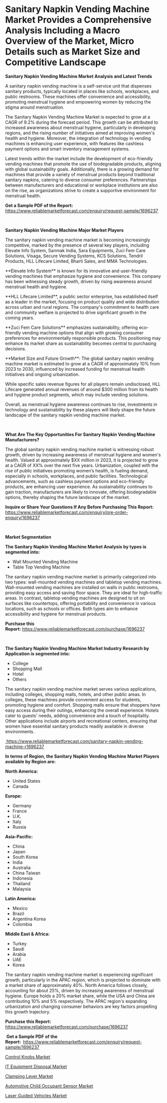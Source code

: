 <p><h1>Sanitary Napkin Vending Machine Market Provides a Comprehensive Analysis Including a Macro Overview of the Market, Micro Details such as Market Size and Competitive Landscape</h1></p><p><strong>Sanitary Napkin Vending Machine Market Analysis and Latest Trends</strong></p>
<p><p>A sanitary napkin vending machine is a self-service unit that dispenses sanitary products, typically located in places like schools, workplaces, and public restrooms. These machines offer convenience and accessibility, promoting menstrual hygiene and empowering women by reducing the stigma around menstruation.</p><p>The Sanitary Napkin Vending Machine Market is expected to grow at a CAGR of 9.2% during the forecast period. This growth can be attributed to increased awareness about menstrual hygiene, particularly in developing regions, and the rising number of initiatives aimed at improving women's health and hygiene. Moreover, the integration of technology in vending machines is enhancing user experience, with features like cashless payment options and smart inventory management systems.</p><p>Latest trends within the market include the development of eco-friendly vending machines that promote the use of biodegradable products, aligning with global sustainability goals. Additionally, there is a growing demand for machines that provide a variety of menstrual products beyond traditional sanitary napkins, catering to diverse consumer preferences. Partnerships between manufacturers and educational or workplace institutions are also on the rise, as organizations strive to create a supportive environment for menstrual health.</p></p>
<p><strong>Get a Sample PDF of the Report:&nbsp;</strong> <a href="https://www.reliablemarketforecast.com/enquiry/request-sample/1696237?utm_campaign=1888&utm_medium=2&utm_source=Github&utm_content=ia&utm_term=27032025&utm_id=sanitary-napkin-vending-machine">https://www.reliablemarketforecast.com/enquiry/request-sample/1696237</a></p>
<p>&nbsp;</p>
<p><strong>Sanitary Napkin Vending Machine Major Market Players</strong></p>
<p><p>The sanitary napkin vending machine market is becoming increasingly competitive, marked by the presence of several key players, including Elevate Info System, Sanmak India, Sara Equipments, Zuci Fem Care Solutions, Visaga, Secure Vending Systems, KCS Solutions, Tendril Products, HLL Lifecare Limited, Bharti Sales, and MMA Technologies. </p><p>**Elevate Info System** is known for its innovative and user-friendly vending machines that emphasize hygiene and convenience. This company has been witnessing steady growth, driven by rising awareness around menstrual health and hygiene.</p><p>**HLL Lifecare Limited**, a public sector enterprise, has established itself as a leader in the market, focusing on product quality and wide distribution across urban and rural regions. The company's commitment to health care and community welfare is projected to drive significant growth in the coming years.</p><p>**Zuci Fem Care Solutions** emphasizes sustainability, offering eco-friendly vending machine options that align with growing consumer preferences for environmentally responsible products. This positioning may enhance its market share as sustainability becomes central to purchasing decisions.</p><p>**Market Size and Future Growth**: The global sanitary napkin vending machine market is estimated to grow at a CAGR of approximately 10% from 2023 to 2030, influenced by increased funding for menstrual health initiatives and ongoing urbanization. </p><p>While specific sales revenue figures for all players remain undisclosed, HLL Lifecare generated annual revenues of around $300 million from its health and hygiene product segments, which may include vending solutions. </p><p>Overall, as menstrual hygiene awareness continues to rise, investments in technology and sustainability by these players will likely shape the future landscape of the sanitary napkin vending machine market.</p></p>
<p>&nbsp;</p>
<p><strong>What Are The Key Opportunities For Sanitary Napkin Vending Machine Manufacturers?</strong></p>
<p><p>The global sanitary napkin vending machine market is witnessing robust growth, driven by increasing awareness of menstrual hygiene and women's health. Valued at approximately $XX million in 2023, it is projected to grow at a CAGR of XX% over the next five years. Urbanization, coupled with the rise of public initiatives promoting women’s health, is fueling demand, especially in schools, workplaces, and public facilities. Technological advancements, such as cashless payment options and eco-friendly products, are enhancing user experience. As sustainability continues to gain traction, manufacturers are likely to innovate, offering biodegradable options, thereby shaping the future landscape of the market.</p></p>
<p><strong>Inquire or Share Your Questions If Any Before Purchasing This Report:</strong> <a href="https://www.reliablemarketforecast.com/enquiry/pre-order-enquiry/1696237?utm_campaign=1888&utm_medium=2&utm_source=Github&utm_content=ia&utm_term=27032025&utm_id=sanitary-napkin-vending-machine">https://www.reliablemarketforecast.com/enquiry/pre-order-enquiry/1696237</a></p>
<p>&nbsp;</p>
<p><strong>Market Segmentation</strong></p>
<p><strong>The Sanitary Napkin Vending Machine Market Analysis by types is segmented into:</strong></p>
<p><ul><li>Wall Mounted Vending Machine</li><li>Table Top Vending Machine</li></ul></p>
<p><p>The sanitary napkin vending machine market is primarily categorized into two types: wall-mounted vending machines and tabletop vending machines. Wall-mounted vending machines are installed on walls in public restrooms, providing easy access and saving floor space. They are ideal for high-traffic areas. In contrast, tabletop vending machines are designed to sit on surfaces like countertops, offering portability and convenience in various locations, such as schools or offices. Both types aim to enhance accessibility and hygiene for menstrual products.</p></p>
<p><strong>Purchase this Report:&nbsp;</strong><a href="https://www.reliablemarketforecast.com/purchase/1696237?utm_campaign=1888&utm_medium=2&utm_source=Github&utm_content=ia&utm_term=27032025&utm_id=sanitary-napkin-vending-machine">https://www.reliablemarketforecast.com/purchase/1696237</a></p>
<p>&nbsp;</p>
<p><strong>The Sanitary Napkin Vending Machine Market Industry Research by Application is segmented into:</strong></p>
<p><ul><li>College</li><li>Shopping Mall</li><li>Hotel</li><li>Others</li></ul></p>
<p><p>The sanitary napkin vending machine market serves various applications, including colleges, shopping malls, hotels, and other public areas. In colleges, these machines provide convenient access for students, promoting hygiene and comfort. Shopping malls ensure that shoppers have easy access during their outings, enhancing the overall experience. Hotels cater to guests' needs, adding convenience and a touch of hospitality. Other applications include airports and recreational centers, ensuring that women have essential sanitary products readily available in diverse environments.</p></p>
<p><a href="https://www.reliablemarketforecast.com/sanitary-napkin-vending-machine-r1696237?utm_campaign=1888&utm_medium=2&utm_source=Github&utm_content=ia&utm_term=27032025&utm_id=sanitary-napkin-vending-machine">&nbsp;https://www.reliablemarketforecast.com/sanitary-napkin-vending-machine-r1696237</a></p>
<p><strong>In terms of Region, the Sanitary Napkin Vending Machine Market Players available by Region are:</strong></p>
<p>
    <p> <strong> North America: </strong>
        <ul>
            <li>United States</li>
            <li>Canada</li>
        </ul>
        </p> 
    <p> <strong> Europe: </strong>
        <ul>
            <li>Germany</li>
            <li>France</li>
            <li>U.K.</li>
            <li>Italy</li>
            <li>Russia</li>
        </ul>
        </p> 
    <p> <strong> Asia-Pacific: </strong>
        <ul>
            <li>China</li>
            <li>Japan</li>
            <li>South Korea</li>
            <li>India</li>
            <li>Australia</li>
            <li>China Taiwan</li>
            <li>Indonesia</li>
            <li>Thailand</li>
            <li>Malaysia</li>
        </ul>
        </p> 
    <p> <strong> Latin America: </strong>
        <ul>
            <li>Mexico</li>
            <li>Brazil</li>
            <li>Argentina Korea</li>
            <li>Colombia</li>
        </ul>
        </p> 
    <p> <strong> Middle East & Africa: </strong>
        <ul>
            <li>Turkey</li>
            <li>Saudi</li>
            <li>Arabia</li>
            <li>UAE</li>
            <li>Korea</li>
        </ul>
    </p>
    </p>
<p><p>The sanitary napkin vending machine market is experiencing significant growth, particularly in the APAC region, which is projected to dominate with a market share of approximately 40%. North America follows closely, accounting for about 25%, driven by increasing awareness of menstrual hygiene. Europe holds a 20% market share, while the USA and China are contributing 10% and 5% respectively. The APAC region's expanding urbanization and changing consumer behaviors are key factors propelling this growth trajectory.</p></p>
<p><strong>Purchase this Report: </strong><a href="https://www.reliablemarketforecast.com/purchase/1696237?utm_campaign=1888&utm_medium=2&utm_source=Github&utm_content=ia&utm_term=27032025&utm_id=sanitary-napkin-vending-machine">https://www.reliablemarketforecast.com/purchase/1696237</a></p>
<p>&nbsp;<strong>Get a Sample PDF of the Report:&nbsp;&nbsp;</strong><a href="https://www.reliablemarketforecast.com/enquiry/request-sample/1696237?utm_campaign=1888&utm_medium=2&utm_source=Github&utm_content=ia&utm_term=27032025&utm_id=sanitary-napkin-vending-machine">https://www.reliablemarketforecast.com/enquiry/request-sample/1696237</a></p>
<p><strong></strong></p>
<p><p><a href="https://github.com/parthplagaf6/Market-Research-Report-List-1/blob/main/control-knobs-market.md?utm_campaign=1888&utm_medium=2&utm_source=Github&utm_content=ia&utm_term=27032025&utm_id=sanitary-napkin-vending-machine">Control Knobs Market</a></p><p><a href="https://github.com/shamprenadw7/Market-Research-Report-List-1/blob/main/it-equipment-disposal-market.md?utm_campaign=1888&utm_medium=2&utm_source=Github&utm_content=ia&utm_term=27032025&utm_id=sanitary-napkin-vending-machine">IT Equipment Disposal Market</a></p><p><a href="https://github.com/estaykaleslo/Market-Research-Report-List-1/blob/main/clamping-lever-market.md?utm_campaign=1888&utm_medium=2&utm_source=Github&utm_content=ia&utm_term=27032025&utm_id=sanitary-napkin-vending-machine">Clamping Lever Market</a></p><p><a href="https://github.com/abararybar2x/Market-Research-Report-List-1/blob/main/automotive-child-occupant-sensor-market.md?utm_campaign=1888&utm_medium=2&utm_source=Github&utm_content=ia&utm_term=27032025&utm_id=sanitary-napkin-vending-machine">Automotive Child Occupant Sensor Market</a></p><p><a href="https://github.com/nicoletavirag/Market-Research-Report-List-5/blob/main/laser-guided-vehicles-market.md?utm_campaign=1888&utm_medium=2&utm_source=Github&utm_content=ia&utm_term=27032025&utm_id=sanitary-napkin-vending-machine">Laser Guided Vehicles Market</a></p></p>